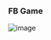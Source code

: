 ### FB Game
![image](https://github.com/user-attachments/assets/34107de2-3955-4a26-9702-b2d66dedc303)
